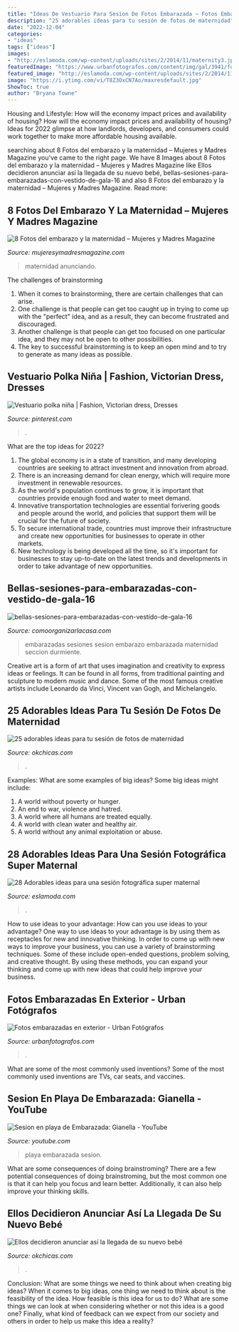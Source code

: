 ```yaml
---
title: "Ideas De Vestuario Para Sesion De Fotos Embarazada ~ Fotos Embarazadas En Exterior"
description: "25 adorables ideas para tu sesión de fotos de maternidad"
date: "2022-12-04"
categories:
- "ideas"
tags: ["ideas"]
images:
- "http://eslamoda.com/wp-content/uploads/sites/2/2014/11/maternity3.jpg"
featuredImage: "https://www.urbanfotografos.com/content/img/gal/3941/fotos-embarazadas-en-exterior-03_202005041028125eafee3c7a899.sized.jpg"
featured_image: "http://eslamoda.com/wp-content/uploads/sites/2/2014/11/maternity3.jpg"
image: "https://i.ytimg.com/vi/T8Z3OxCN7Ao/maxresdefault.jpg"
ShowToc: true
author: "Bryana Towne"
---
```



Housing and Lifestyle: How will the economy impact prices and availability of housing?
How will the economy impact prices and availability of housing? 
Ideas for 2022 glimpse at how landlords, developers, and consumers could work together to make more affordable housing available.

	

		
searching about 8 Fotos del embarazo y la maternidad – Mujeres y Madres Magazine you've came to the right page. We have 8 Images about 8 Fotos del embarazo y la maternidad – Mujeres y Madres Magazine like Ellos decidieron anunciar así la llegada de su nuevo bebé, bellas-sesiones-para-embarazadas-con-vestido-de-gala-16 and also 8 Fotos del embarazo y la maternidad – Mujeres y Madres Magazine. Read more:
		
    
## 8 Fotos Del Embarazo Y La Maternidad – Mujeres Y Madres Magazine

<img loading=lazy src="http://www.mujeresymadresmagazine.com/wp-content/uploads/2015/09/fotografia-maternidad-anuncio-embarazo.jpg" onerror="this.onerror=null;this.src='https://tse3.mm.bing.net/th?id=OIP.SD8o3XCHVkTxWgzzOTzNqAHaFD&amp;pid=15.1';" alt="8 Fotos del embarazo y la maternidad – Mujeres y Madres Magazine">

_Source: mujeresymadresmagazine.com_

>maternidad anunciando. 

	

The challenges of brainstorming
1. When it comes to brainstorming, there are certain challenges that can arise.
2. One challenge is that people can get too caught up in trying to come up with the "perfect" idea, and as a result, they can become frustrated and discouraged.
3. Another challenge is that people can get too focused on one particular idea, and they may not be open to other possibilities.
4. The key to successful brainstorming is to keep an open mind and to try to generate as many ideas as possible.

    
## Vestuario Polka Niña | Fashion, Victorian Dress, Dresses

<img loading=lazy src="https://i.pinimg.com/originals/05/f0/55/05f05556a12b239fc2cc8fb8a9f251e1.jpg" onerror="this.onerror=null;this.src='https://tse3.mm.bing.net/th?id=OIP.TZacvQaR1rgCQLsZLDOefwHaJ4&amp;pid=15.1';" alt="Vestuario polka niña | Fashion, Victorian dress, Dresses">

_Source: pinterest.com_

>. 

	

What are the top ideas for 2022?
1. The global economy is in a state of transition, and many developing countries are seeking to attract investment and innovation from abroad.
2. There is an increasing demand for clean energy, which will require more investment in renewable resources.
3. As the world's population continues to grow, it is important that countries provide enough food and water to meet demand.
4. Innovative transportation technologies are essential forivering goods and people around the world, and policies that support them will be crucial for the future of society.
5. To secure international trade, countries must improve their infrastructure and create new opportunities for businesses to operate in other markets.
6. New technology is being developed all the time, so it's important for businesses to stay up-to-date on the latest trends and developments in order to take advantage of new opportunities.

    
## Bellas-sesiones-para-embarazadas-con-vestido-de-gala-16

<img loading=lazy src="https://comoorganizarlacasa.com/wp-content/uploads/2016/10/Bellas-sesiones-para-embarazadas-con-vestido-de-gala-16.jpg" onerror="this.onerror=null;this.src='https://tse3.mm.bing.net/th?id=OIP.VlsEk7v5ZUfMZ2dSXsjHpQHaE7&amp;pid=15.1';" alt="bellas-sesiones-para-embarazadas-con-vestido-de-gala-16">

_Source: comoorganizarlacasa.com_

>embarazadas sesiones sesion embarazo embarazada maternidad seccion durmiente. 

	

Creative art is a form of art that uses imagination and creativity to express ideas or feelings. It can be found in all forms, from traditional painting and sculpture to modern music and dance. Some of the most famous creative artists include Leonardo da Vinci, Vincent van Gogh, and Michelangelo.

    
## 25 Adorables Ideas Para Tu Sesión De Fotos De Maternidad

<img loading=lazy src="https://www.okchicas.com/wp-content/uploads/2015/11/fotografías-de-embarazadas-23.jpg" onerror="this.onerror=null;this.src='https://tse4.mm.bing.net/th?id=OIP.0UY0LI8PitEHLeOjJAXzzQHaLH&amp;pid=15.1';" alt="25 adorables ideas para tu sesión de fotos de maternidad">

_Source: okchicas.com_

>. 

	

Examples: What are some examples of big ideas?
Some big ideas might include: 
1. A world without poverty or hunger.
2. An end to war, violence and hatred.
3. A world where all humans are treated equally.
4. A world with clean water and healthy air.
5. A world without any animal exploitation or abuse.

    
## 28 Adorables Ideas Para Una Sesión Fotográfica Super Maternal

<img loading=lazy src="http://eslamoda.com/wp-content/uploads/sites/2/2014/11/maternity3.jpg" onerror="this.onerror=null;this.src='https://tse3.mm.bing.net/th?id=OIP.nuWQys3-3bGxT5YsyhpkEQAAAA&amp;pid=15.1';" alt="28 Adorables ideas para una sesión fotográfica super maternal">

_Source: eslamoda.com_

>. 

	

How to use ideas to your advantage: How can you use ideas to your advantage?
One way to use ideas to your advantage is by using them as receptacles for new and innovative thinking. In order to come up with new ways to improve your business, you can use a variety of brainstorming techniques. Some of these include open-ended questions, problem solving, and creative thought. By using these methods, you can expand your thinking and come up with new ideas that could help improve your business.

    
## Fotos Embarazadas En Exterior - Urban Fotógrafos

<img loading=lazy src="https://www.urbanfotografos.com/content/img/gal/3941/fotos-embarazadas-en-exterior-03_202005041028125eafee3c7a899.sized.jpg" onerror="this.onerror=null;this.src='https://tse4.mm.bing.net/th?id=OIP.5_v17NJBJ3XxX2-sQYMVHwHaFh&amp;pid=15.1';" alt="Fotos embarazadas en exterior - Urban Fotógrafos">

_Source: urbanfotografos.com_

>. 

	

What are some of the most commonly used inventions?
Some of the most commonly used inventions are TVs, car seats, and vaccines.

    
## Sesion En Playa De Embarazada: Gianella - YouTube

<img loading=lazy src="https://i.ytimg.com/vi/T8Z3OxCN7Ao/maxresdefault.jpg" onerror="this.onerror=null;this.src='https://tse3.mm.bing.net/th?id=OIP.fW2QlwMWSuAdb_5-YdEF0wHaEK&amp;pid=15.1';" alt="Sesion en playa de Embarazada: Gianella - YouTube">

_Source: youtube.com_

>playa embarazada sesion. 

	

What are some consequences of doing brainstroming?
There are a few potential consequences of doing brainstroming, but the most common one is that it can help you focus and learn better. Additionally, it can also help improve your thinking skills.

    
## Ellos Decidieron Anunciar Así La Llegada De Su Nuevo Bebé

<img loading=lazy src="https://www.okchicas.com/wp-content/uploads/2016/01/Así-anunciaron-la-llegada-y-nacimiento-de-su-bebé-6.jpg" onerror="this.onerror=null;this.src='https://tse4.mm.bing.net/th?id=OIP.WGi2jj7eOsrDpmGJ_6YWJgHaJ3&amp;pid=15.1';" alt="Ellos decidieron anunciar así la llegada de su nuevo bebé">

_Source: okchicas.com_

>. 

	

Conclusion: What are some things we need to think about when creating big ideas?
When it comes to big ideas, one thing we need to think about is the feasibility of the idea. How feasible is this idea for us to do? What are some things we can look at when considering whether or not this idea is a good one? Finally, what kind of feedback can we expect from our society and others in order to help us make this idea a reality?

